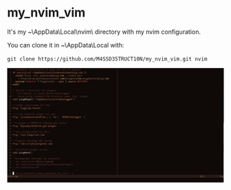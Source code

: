 # my_nvim_vim
It's my ~\AppData\Local\nvim\ directory with my nvim configuration.

You can clone it in ~\AppData\Local with:

`git clone https://github.com/M4SSD35TRUCT10N/my_nvim_vim.git nvim`

![Alt text](plug-vim-screen.png?raw=true "my init.vim")
